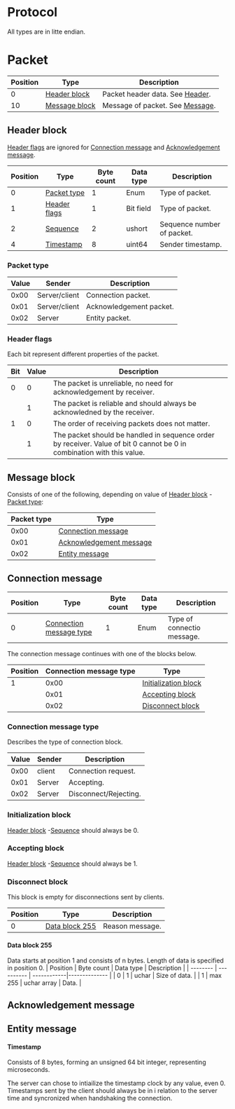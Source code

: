 # Protocol
All types are in litte endian.

# Packet
| Position | Type                      | Description                                 |
| -------- | ------------------------- | ------------------------------------------- |
| 0        | [Header block](#Header)   | Packet header data. See [Header](#Header).  |
| 10       | [Message block](#Message) | Message of packet. See [Message](#Message). |

## Header block
[Header flags](#Header%20flags) are ignored for [Connection message](#Connection%20message) and [Acknowledgement message](#Acknowledgement%20message).

| Position | Type                            | Byte count | Data type | Description                   |
| -------- | ------------------------------- | ---------- | ----------|------------------------------ |
| 0        | [Packet type](#Packet%20type)   | 1          | Enum      | Type of packet.               |
| 1        | [Header flags](#Header%20flags) | 1          | Bit field | Type of packet.               |
| 2        | [Sequence](#Header%20flags)     | 2          | ushort    | Sequence number of packet.    |
| 4        | [Timestamp](#Timestamp)         | 8          | uint64    | Sender timestamp.             |

### Packet type
| Value | Sender        | Description             |
| ----- | ------------- | ----------------------- |
| 0x00  | Server/client | Connection packet.      |
| 0x01  | Server/client | Acknowledgement packet. |
| 0x02  | Server        | Entity packet.          |

### Header flags
Each bit represent different properties of the packet.

| Bit | Value | Description                                                                                                            |
| --- | ----  | ---------------------------------------------------------------------------------------------------------------------- |
| 0   | 0     | The packet is unreliable, no need for acknowledgement by receiver.                                                     |
|     | 1     | The packet is reliable and should always be acknowledned by the receiver.                                              |
| 1   | 0     | The order of receiving packets does not matter.                                                                        |
|     | 1     | The packet should be handled in sequence order by receiver. Value of bit 0 cannot be 0 in combination with this value. |

## Message block
Consists of one of the following, depending on value of [Header block](#Header%20block) - [Packet type](#Packet%20type):

| Packet type | Type                                                  |
| ----------- | ----------------------------------------------------- |
| 0x00        | [Connection message](#Connection%20message)           |
| 0x01        | [Acknowledgement message](#Acknowledgement%20message) |
| 0x02        | [Entity message](#Entity%20message)                   |

## Connection message

| Position |Type                                                     | Byte count | Data type | Description                |
| -------- |-------------------------------------------------------- | ---------- | ----------|--------------------------- |
| 0        | [Connection message type](#Connection%20message%20type) | 1          | Enum      | Type of connectio message. |

The connection message continues with one of the blocks below.

| Position | Connection message type | Type                                            |
| -------- | ----------------------- | ----------------------------------------------- |
| 1        | 0x00                    | [Initialization block](#Initialization%20block) |
|          | 0x01                    | [Accepting block](#Accepting%20block)           |
|          | 0x02                    | [Disconnect block](#Disconnect%20block)         |

### Connection message type
Describes the type of connection block.

| Value | Sender | Description                    |
| ----- | ------ | ------------------------------ |
| 0x00  | client | Connection request.            |
| 0x01  | Server | Accepting.                     |
| 0x02  | Server | Disconnect/Rejecting.          |

### Initialization block
[Header block](#Header%20block) -[Sequence](#Header%20flags) should always be 0.

### Accepting block
[Header block](#Header%20block) -[Sequence](#Header%20flags) should always be 1.

### Disconnect block
This block is empty for disconnections sent by clients.

| Position | Type                                   | Description     |
| -------- | ---------------------------------------| --------------- |
| 0        |  [Data block 255](#Data%20block%20255) | Reason message. |

#### Data block 255
Data starts at position 1 and consists of n bytes.
Length of data is specified in position 0.
| Position | Byte count | Data type   | Description   |
| -------- | ---------- | ------------|-------------- |
| 0        | 1          | uchar       | Size of data. |
| 1        | max 255    | uchar array | Data.         |

## Acknowledgement message

## Entity message





#### Timestamp
Consists of 8 bytes, forming an unsigned 64 bit integer, representing microseconds.

The server can chose to intiailize the timestamp clock by any value, even 0. Timestamps sent by the client should always be in i relation to the server time and syncronized when handshaking the connection.


